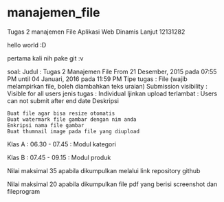 # manajemen_file
Tugas 2 manajemen File Aplikasi Web Dinamis Lanjut 12131282

hello world :D

pertama kali nih pake git :v

soal:
Judul : Tugas 2 Manajemen File
From 21 Desember, 2015 pada 07:55 PM until 04 Januari, 2016 pada 11:59 PM
Tipe tugas : File (wajib melampirkan file, boleh diambahkan teks uraian)
Submission visibility : Visible for all users
jenis tugas : Individual
Ijinkan upload terlambat : Users can not submit after end date
Deskripsi

	Buat file agar bisa resize otomatis
	Buat watermark file gambar dengan nim anda
	Enkripsi nama file gambar
	Buat thumnail image pada file yang diupload

 

Klas A : 06.30 - 07.45 : Modul kategori

Klas B : 07.45 - 09.15 : Modul produk

Nilai maksimal 35 apabila dikumpulkan melalui link repository github

Nilai maksimal 20 apabila dikumpulkan file pdf yang berisi screenshot dan fileprogram